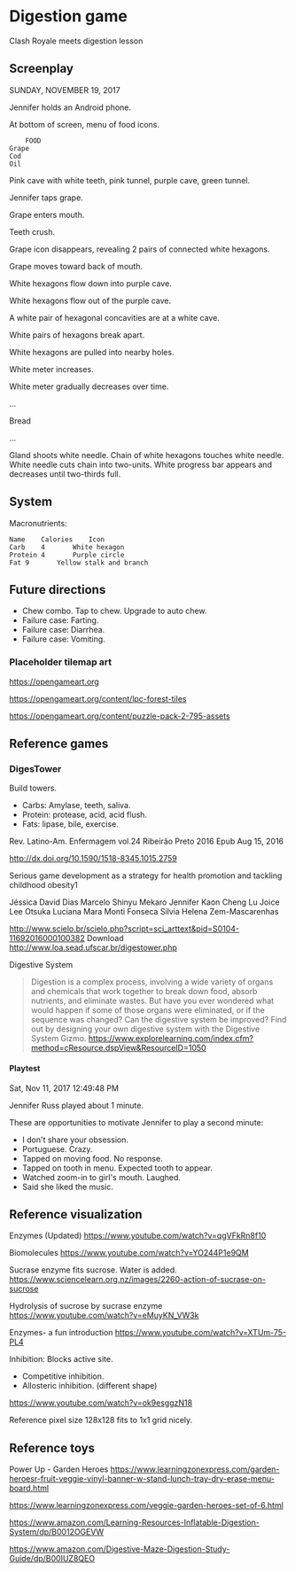 # Digestion game

Clash Royale meets digestion lesson

## Screenplay

SUNDAY, NOVEMBER 19, 2017

Jennifer holds an Android phone.

At bottom of screen, menu of food icons.

		FOOD
	Grape
	Cod
	Oil

Pink cave with white teeth, pink tunnel, purple cave, green tunnel.

Jennifer taps grape.

Grape enters mouth.

Teeth crush.

Grape icon disappears, revealing 2 pairs of connected white hexagons.

Grape moves toward back of mouth.

White hexagons flow down into purple cave.

White hexagons flow out of the purple cave.

A white pair of hexagonal concavities are at a white cave.

White pairs of hexagons break apart.

White hexagons are pulled into nearby holes.

White meter increases.

White meter gradually decreases over time.

...

Bread

...

Gland shoots white needle.  Chain of white hexagons touches white needle.  White needle cuts chain into two-units.  White progress bar appears and decreases until two-thirds full.

## System


Macronutrients:

	Name	Calories	Icon
	Carb	4		White hexagon
	Protein	4		Purple circle
	Fat	9		Yellow stalk and branch

## Future directions

- Chew combo. Tap to chew. Upgrade to auto chew.
- Failure case: Farting.
- Failure case: Diarrhea.
- Failure case: Vomiting.

### Placeholder tilemap art

<https://opengameart.org>

<https://opengameart.org/content/lpc-forest-tiles>

<https://opengameart.org/content/puzzle-pack-2-795-assets>

## Reference games

### DigesTower

Build towers.
- Carbs: Amylase, teeth, saliva.
- Protein: protease, acid, acid flush.
- Fats: lipase, bile, exercise.

Rev. Latino-Am. Enfermagem vol.24  Ribeirão Preto  2016  Epub Aug 15, 2016

<http://dx.doi.org/10.1590/1518-8345.1015.2759>

Serious game development as a strategy for health promotion and tackling childhood obesity1

Jéssica David Dias
Marcelo Shinyu Mekaro
Jennifer Kaon Cheng Lu
Joice Lee Otsuka
Luciana Mara Monti Fonseca
Silvia Helena Zem-Mascarenhas

<http://www.scielo.br/scielo.php?script=sci_arttext&pid=S0104-11692016000100382>
Download
<http://www.loa.sead.ufscar.br/digestower.php>

Digestive System
> Digestion is a complex process, involving a wide variety of organs and chemicals that work together to break down food, absorb nutrients, and eliminate wastes. But have you ever wondered what would happen if some of those organs were eliminated, or if the sequence was changed? Can the digestive system be improved? Find out by designing your own digestive system with the Digestive System Gizmo.
<https://www.explorelearning.com/index.cfm?method=cResource.dspView&ResourceID=1050>

#### Playtest

Sat, Nov 11, 2017 12:49:48 PM

Jennifer Russ played about 1 minute.

These are opportunities to motivate Jennifer to play a second minute:

- I don't share your obsession.
- Portuguese.  Crazy.
- Tapped on moving food.  No response.
- Tapped on tooth in menu.  Expected tooth to appear.
- Watched zoom-in to girl's mouth.  Laughed.
- Said she liked the music.


## Reference visualization

Enzymes (Updated)
<https://www.youtube.com/watch?v=qgVFkRn8f10>

Biomolecules
<https://www.youtube.com/watch?v=YO244P1e9QM>

Sucrase enzyme fits sucrose.
Water is added.
<https://www.sciencelearn.org.nz/images/2260-action-of-sucrase-on-sucrose>

Hydrolysis of sucrose by sucrase enzyme
<https://www.youtube.com/watch?v=eMuyKN_VW3k>

Enzymes- a fun introduction
<https://www.youtube.com/watch?v=XTUm-75-PL4>

Inhibition: Blocks active site.
- Competitive inhibition.
- Allosteric inhibition. (different shape)

<https://www.youtube.com/watch?v=ok9esggzN18>

Reference pixel size 128x128 fits to 1x1 grid nicely.

## Reference toys

Power Up - Garden Heroes
<https://www.learningzonexpress.com/garden-heroesr-fruit-veggie-vinyl-banner-w-stand-lunch-tray-dry-erase-menu-board.html>

<https://www.learningzonexpress.com/veggie-garden-heroes-set-of-6.html>

<https://www.amazon.com/Learning-Resources-Inflatable-Digestion-System/dp/B0012OGEVW>

<https://www.amazon.com/Digestive-Maze-Digestion-Study-Guide/dp/B00IUZ8QEO>
